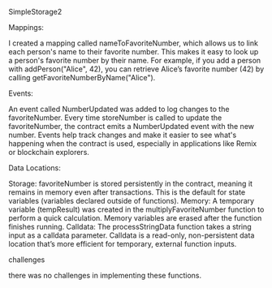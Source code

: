 SimpleStorage2

Mappings:

I created a mapping called nameToFavoriteNumber, which allows us to link each person's name to their favorite number.
This makes it easy to look up a person's favorite number by their name.
For example, if you add a person with addPerson("Alice", 42), you can retrieve Alice’s favorite number (42) by calling getFavoriteNumberByName("Alice").

Events:

An event called NumberUpdated was added to log changes to the favoriteNumber.
Every time storeNumber is called to update the favoriteNumber, the contract emits a NumberUpdated event with the new number.
Events help track changes and make it easier to see what's happening when the contract is used, especially in applications like Remix or blockchain explorers.

Data Locations:

Storage: favoriteNumber is stored persistently in the contract, meaning it remains in memory even after transactions. This is the default for state variables (variables declared outside of functions).
Memory: A temporary variable (tempResult) was created in the multiplyFavoriteNumber function to perform a quick calculation. Memory variables are erased after the function finishes running.
Calldata: The processStringData function takes a string input as a calldata parameter. Calldata is a read-only, non-persistent data location that’s more efficient for temporary, external function inputs.


challenges

there was no challenges in implementing these functions.
